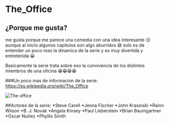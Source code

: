 # The_Office
## ¿Porque me gusta?
me gusta porque me parece una comedia con una idea interesante 😌 aunque al inicio algunos capitulos son algo aburridos 😅 solo es de entender un poco mas la dinamica de la serie y es muy divertida y entretenida 😀

Basicamente la serie trata sobre eso la convivencia de los distintos miembros de una oficina 😁😁😁😁

###Un poco mas de informacion de la serie: https://es.wikipedia.org/wiki/The_Office

![The office](https://user-images.githubusercontent.com/114964339/218775584-85252cb6-7cb3-4265-b9e4-a81fa8986d2a.jpg)

##Actores de la serie:
  *Steve Carell
   *Jenna Fischer
    *John Krasinski
     *Rainn Wilson
      *B. J. Novak
       *Angela Kinsey
        *Paul Lieberstein
         *Brian Baumgartner
          *Oscar Nuñez
           *Phyllis Smith
